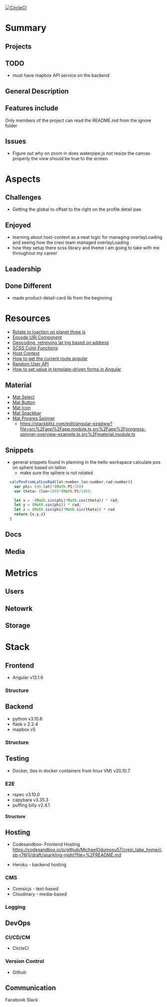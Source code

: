 [![CircleCI](https://circleci.com/gh/WindMillCode/WindMillCodeSite.svg?style=svg)](<LINK>)


# Summary

## Projects

## TODO
* must have mapbox API service on the backend

## General Description

## Features include 
Only members of the project can read the README.md from the ignore folder

## Issues
* Figure out why on zoom in does waterpipe.js not resize the canvas properly the view should be true to the screen

# Aspects

## Challenges
* Getting the global to offset to the right on the profile detail pae


## Enjoyed
* learning about host-context as a neat logic for managing overlayLoading and seeing how the crexi team managed overlayLoading
* how they setup there scss library and theme I am going to take with me throughout my career

## Leadership

## Done Different
* made product-detail-card lib from the beginning 




# Resources
* [Rotate to loaction on planet three js](https://www.youtube.com/watch?v=2pUzJOfekVE)
* [Encode URI Component](https://stackoverflow.com/a/332888)
* [Geocoding, retreiving lat,lng based on address](https://developers.google.com/maps/documentation/geocoding/requests-geocoding)
* [SCSS Color Functions](https://www.w3schools.com/sass/sass_functions_color.php)
* [Host Context](https://blog.angular-university.io/angular-host-context/)
* [How to get the current route angular](https://www.tektutorialshub.com/angular/how-to-get-the-current-route-or-url-in-angular/)
* [Random User API](https://randomuser.me/documentation#howto)
* [How to set value in template-driven forms in Angular](https://www.tektutorialshub.com/angular/how-to-set-value-in-template-driven-forms-in-angular/)


## Material
* [Mat Select](https://material.angular.io/components/select/examples)
* [Mat Button](https://material.angular.io/components/button/api)
* [Mat Icon](https://www.developer.com/languages/javascript/using-material-font-icons-in-your-angular-11-projects/)
* [Mat Snackbar](https://material.angular.io/components/snack-bar)
* [Mat Progres Spinner](https://material.angular.io/components/progress-spinner/overview)
  * https://stackblitz.com/edit/angular-ezgdww?file=src%2Fapp%2Fapp.module.ts,src%2Fapp%2Fprogress-spinner-overview-example.ts,src%2Fmaterial.module.ts


## Snippets
* general snippets found in planning in the trello workspace
calculate pos on sphere based on latlon
  * make sure the sphere is not rotated
```js
  calcPosFromLatLonRad(lat:number,lon:number,rad:number){
    var phi= (90-lat)*(Math.PI/180)
    var theta= (lon+180)*(Math.PI/180);

    let x = -(Math.sin(phi)*Math.cos(theta)) * rad;
    let y = (Math.cos(phi)) * rad;
    let z = (Math.sin(phi)*Math.sin(theta)) * rad
    return {x,y,z}
  }
```

## Docs

## Media 
<!-- bunch of links -->


# Metrics

## Users

## Netowrk

## Storage


# Stack 

## Frontend
* Angular v13.1.6
### Structure


## Backend
* python v3.10.6
* flask v 2.2.4
* mapbox v5

### Structure



## Testing
* Docker, (tes in docker containers from linux VM) v20.10.7

### E2E
* rspec    v3.10.0
* capybara v3.35.3
* puffing billy v2.4.1

#### Structure


## Hosting
* Codesandbox- Frontend Hosting
https://codesandbox.io/p/github/MichaelOdumosu57/crexi_take_home/csb-r76j1j/draft/sparkling-night?file=%2FREADME.md


* Heroku - backend hosting

### CMS
* Comsicjs - text-based
* Cloudinary - media-based



### Logging

## DevOps

### CI/CD/CM
* CircleCi

### Version Control
* Github

## Communication
Facebook 
Slack















